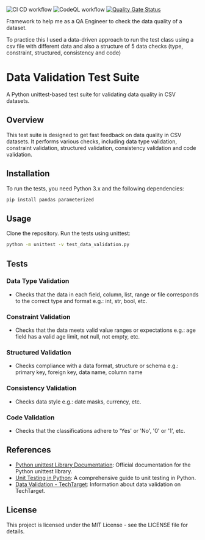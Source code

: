 ![CI CD workflow](https://github.com/rafaabc/data-validation/actions/workflows/ci-cd.yml/badge.svg)
![CodeQL workflow](https://github.com/rafaabc/data-validation/actions/workflows/github-code-scanning/codeql/badge.svg)
[![Quality Gate Status](https://sonarcloud.io/api/project_badges/measure?project=rafaabc_data-validation&metric=alert_status)](https://sonarcloud.io/summary/new_code?id=rafaabc_data-validation)

Framework to help me as a QA Engineer to check the data quality of a dataset.

To practice this I used a data-driven approach to run the test class using a csv file with different data
and also a structure of 5 data checks (type, constraint, structured, consistency and code)

# Data Validation Test Suite

A Python unittest-based test suite for validating data quality in CSV datasets.

## Overview

This test suite is designed to get fast feedback on data quality in CSV datasets.
It performs various checks, including data type validation, constraint validation,
structured validation, consistency validation and code validation.

## Installation

To run the tests, you need Python 3.x and the following dependencies:

```bash
pip install pandas parameterized
```

## Usage
Clone the repository.
Run the tests using unittest:

```bash
python -m unittest -v test_data_validation.py
```

## Tests
### Data Type Validation
- Checks that the data in each field, column, list, range or file corresponds to the correct type and format e.g.: int, str, bool, etc.

### Constraint Validation
- Checks that the data meets valid value ranges or expectations e.g.: age field has a valid age limit, not null, not empty, etc.

### Structured Validation
- Checks compliance with a data format, structure or schema e.g.: primary key, foreign key, data name, column name

### Consistency Validation
- Checks data style e.g.: date masks, currency, etc.

### Code Validation
- Checks that the classifications adhere to 'Yes' or 'No', '0' or '1', etc.

## References

- [Python unittest Library Documentation](https://docs.python.org/3/library/unittest.html): Official documentation for the Python unittest library.
- [Unit Testing in Python](https://www.dataquest.io/blog/unit-tests-python/): A comprehensive guide to unit testing in Python.
- [Data Validation - TechTarget](https://www.techtarget.com/searchdatamanagement/definition/data-validation): Information about data validation on TechTarget.

## License
This project is licensed under the MIT License - see the LICENSE file for details.